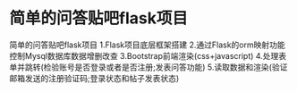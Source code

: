 # 简单的问答贴吧flask项目
简单的问答贴吧flask项目
1.Flask项目底层框架搭建 
2.通过Flask的orm映射功能控制Mysql数据库数据增删改查
3.Bootstrap前端渲染(css+javascript) 
4.处理表单并跳转(检验账号是否登录或者是否注册;发表问答功能)
5.读取数据和渲染(验证邮箱发送的注册验证码;登录状态和帖子发表状态)
